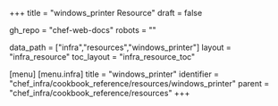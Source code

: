 +++
title = "windows_printer Resource"
draft = false

gh_repo = "chef-web-docs"
robots = ""

data_path = ["infra","resources","windows_printer"]
layout = "infra_resource"
toc_layout = "infra_resource_toc"


[menu]
  [menu.infra]
    title = "windows_printer"
    identifier = "chef_infra/cookbook_reference/resources/windows_printer"
    parent = "chef_infra/cookbook_reference/resources"
+++

<!-- The contents of this page are automatically generated from the windows_printer.yaml file in the data directory. -->
<!-- To suggest a change, edit the https://github.com/chef/chef/blob/master/lib/chef/resource/windows_printer.rb file
      and submit a pull request to the https://github.com/chef/chef repository. -->
